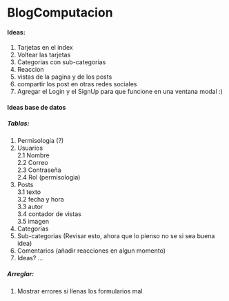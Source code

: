 # BlogComputacion

#### Ideas:
1. Tarjetas en el index
2. Voltear las tarjetas
3. Categorias con sub-categorias
4. Reaccion
5. vistas de la pagina y de los posts
6. compartir los post en otras redes sociales
7. Agregar el Login y el SignUp para que funcione en una ventana modal :)




#### Ideas base de datos

##### Tablas:

1. Permisologia (?)
2. Usuarios<br>
  2.1 Nombre<br>
  2.2 Correo<br>
  2.3 Contraseña<br>
  2.4 Rol (permisologia)<br>
3. Posts<br>
  3.1 texto<br>
  3.2 fecha y hora<br>
  3.3 autor<br>
  3.4 contador de vistas<br>
  3.5 imagen<br>
4. Categorias
5. Sub-categorias (Revisar esto, ahora que lo pienso no se si sea buena idea)
6. Comentarios (añadir reacciones en algun momento)
7. Ideas? ...



##### Arreglar:

1. Mostrar errores si llenas los formularios mal
